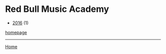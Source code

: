# Red Bull Music Academy

  * [2016](./red-bull-music-academy-2016.md) (1)

[homepage](https://www.redbullmusicacademy.com/)

----

[Home](../index.md)
